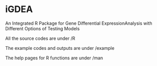 # iGDEA
An Integrated R Package for Gene Differential ExpressionAnalysis with Different Options of Testing Models

All the source codes are under /R

The example codes and outputs are under /example

The help pages for R functions are under /man
